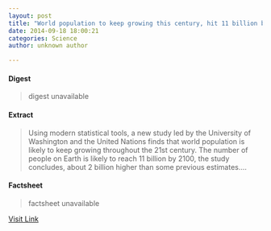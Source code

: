 ```yaml
---
layout: post
title: "World population to keep growing this century, hit 11 billion by 2100"
date: 2014-09-18 18:00:21
categories: Science
author: unknown author

---
```



#### Digest
>digest unavailable

#### Extract
>Using modern statistical tools, a new study led by the University of Washington and the United Nations finds that world population is likely to keep growing throughout the 21st century. The number of people on Earth is likely to reach 11 billion by 2100, the study concludes, about 2 billion higher than some previous estimates....

#### Factsheet
>factsheet unavailable

[Visit Link](http://phys.org/news330252479.html)


